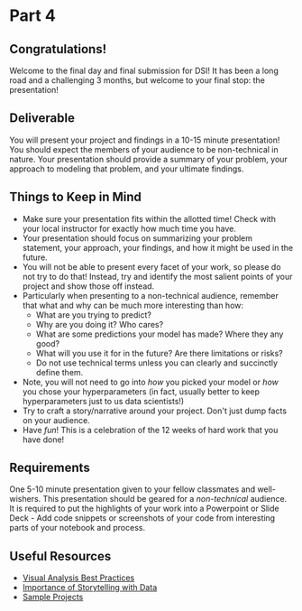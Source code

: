 # Part 4

## Congratulations!

Welcome to the final day and final submission for DSI! It has been a long road and a challenging 3 months, but welcome to your final stop: the presentation!

## Deliverable

You will present your project and findings in a 10-15 minute presentation! You should expect the members of your audience to be non-technical in nature. Your presentation should provide a summary of your problem, your approach to modeling that problem, and your ultimate findings. 

## Things to Keep in Mind

- Make sure your presentation fits within the allotted time!  Check with your local instructor for exactly how much time you have.
- Your presentation should focus on summarizing your problem statement, your approach, your findings, and how it might be used in the future.
- You will not be able to present every facet of your work, so please do not try to do that! Instead, try and identify the most salient points of your project and show those off instead. 
- Particularly when presenting to a non-technical audience, remember that what and why can be much more interesting than how:
  - What are you trying to predict?
  - Why are you doing it?  Who cares?
  - What are some predictions your model has made?  Where they any good?
  - What will you use it for in the future?  Are there limitations or risks?
  - Do not use technical terms unless you can clearly and succinctly define them.
- Note, you will not need to go into _how_ you picked your model or _how_ you chose your hyperparameters (in fact, usually better to keep hyperparameters just to us data scientists!) 
- Try to craft a story/narrative around your project.  Don't just dump facts on your audience.
- Have _fun_! This is a celebration of the 12 weeks of hard work that you have done!

## Requirements

One 5-10 minute presentation given to your fellow classmates and well-wishers.  This presentation should be geared for a *non-technical* audience. It is required to put the highlights of your work into a Powerpoint or Slide Deck - Add code snippets or screenshots of your code from interesting parts of your notebook and process. 

## Useful Resources

- [Visual Analysis Best Practices](https://drive.google.com/file/d/0Bx2SHQGVqWasWUpNX28yMTVuS1U/view)
- [Importance of Storytelling with Data](https://drive.google.com/file/d/0Bx2SHQGVqWasTmhYM1FHX3JfNEU/view)
- [Sample Projects](https://gallery.generalassemb.ly/DS?metro=)
